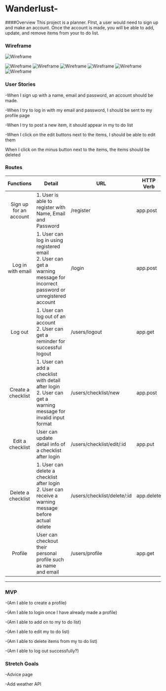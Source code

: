 # Wanderlust-

####Overview 
This project is a planner. FIrst, a user would need to sign up and make an account. Once the account is made, you will be able to add, update, and remove items from your to do list. 

### Wireframe 

![Wireframe](./project2Images/ERD.png)

![Wireframe](./project2Images/Page_0.png)
![Wireframe](./project2Images/Page_1.png)
![Wireframe](./project2Images/Page_2.png)
![Wireframe](./project2Images/Page_3.png)
![Wireframe](./project2Images/Page_4.png)
![Wireframe](./project2Images/Page_5.png)
### User Stories

-When I sign up with a name, email and password, an account should be made. 

-When I try to log in with my email and password, I should be sent to my profile page 

-When I try to post a new item, it should appear in my to do list 

-When I click on the edit buttons next to the items, I should be able to edit them 

When I click on the minus button next to the items, the items should be deleted

### Routes
| Functions              | Detail                                            | URL                         | HTTP Verb |
| :--------------------: | ------------------------------------------------- | --------------------------- |-----------|
| Sign up for an account | 1. User is able to register with Name, Email and Password | /register | app.post |
| Log in with email | 1. User can log in using registered email<br>2. User can get a warning message for incorrect password or unregistered account | /login | app.post |
| Log out | 1. User can log out of an account<br>2. User can get a reminder for successful logout | /users/logout | app.get |
| Create a checklist | 1. User can add a checklist with detail after login<br>2. User can get a warning message for invalid input format | /users/checklist/new | app.post |
| Edit a checklist | User can update detail info of a checklist after login | /users/checklist/edit/:id | app.put |
| Delete a checklist | 1. User can delete a checklist after login<br>2. User can receive a warning message before actual delete | /users/checklist/delete/:id | app.delete |
| Profile | User can checkout their personal profile such as name and email | /users/profile | app.get |

___
### MVP 

-(Am I able to create a profile) 

-(Am I able to login once I have already made a profile)

-(Am I able to add on to my to do list) 

-(Am I able to edit my to do list)

-(Am I able to delete items from my to do list)

-(Am I able to log out successfully?) 
### Stretch Goals 
-Advice page

-Add weather API 

